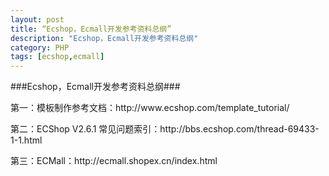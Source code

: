 ```yaml
---
layout: post
title: “Ecshop，Ecmall开发参考资料总纲”
description: "Ecshop，Ecmall开发参考资料总纲"  
category: PHP
tags: [ecshop,ecmall]
---
```

###Ecshop，Ecmall开发参考资料总纲###
<p>
第一：模板制作参考文档：http://www.ecshop.com/template_tutorial/
</p>
<p>
第二：ECShop V2.6.1 常见问题索引：http://bbs.ecshop.com/thread-69433-1-1.html
</p>
<p>
第三：ECMall：http://ecmall.shopex.cn/index.html
</p>
